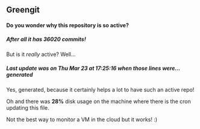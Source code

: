 ## Greengit

#### Do you wonder why this repository is so active?

##### After all it has 36020 commits!

But is it *really* active? Well...

##### Last update was on Thu Mar 23 at 17:25:16 when those lines were... generated

Yes, generated, because it certainly helps a lot to have such an active repo!

Oh and there was **28%** disk usage on the machine
where there is the cron updating this file.

Not the best way to monitor a VM in the cloud but it works! :)
